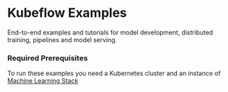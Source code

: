 # Kubeflow Examples

End-to-end examples and tutorials for model development, distributed training, pipelines and model serving.

### Required Prerequisites
To run these examples you need a Kubernetes cluster and an instance of [Machine Learning Stack](https://github.com/agilestacks/stack-ml-eks)

